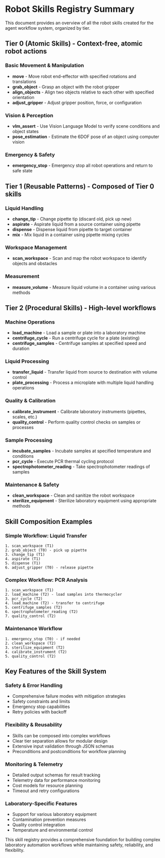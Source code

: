 # Robot Skills Registry Summary

This document provides an overview of all the robot skills created for the agent workflow system, organized by tier.

## Tier 0 (Atomic Skills) - Context-free, atomic robot actions

### Basic Movement & Manipulation
- **move** - Move robot end-effector with specified rotations and translations
- **grab_object** - Grasp an object with the robot gripper
- **align_objects** - Align two objects relative to each other with specified orientation
- **adjust_gripper** - Adjust gripper position, force, or configuration

### Vision & Perception
- **vlm_assert** - Use Vision Language Model to verify scene conditions and object states
- **pose_estimation** - Estimate the 6DOF pose of an object using computer vision

### Emergency & Safety
- **emergency_stop** - Emergency stop all robot operations and return to safe state

## Tier 1 (Reusable Patterns) - Composed of Tier 0 skills

### Liquid Handling
- **change_tip** - Change pipette tip (discard old, pick up new)
- **aspirate** - Aspirate liquid from a source container using pipette
- **dispense** - Dispense liquid from pipette to target container
- **mix** - Mix liquid in a container using pipette mixing cycles

### Workspace Management
- **scan_workspace** - Scan and map the robot workspace to identify objects and obstacles

### Measurement
- **measure_volume** - Measure liquid volume in a container using various methods

## Tier 2 (Procedural Skills) - High-level workflows

### Machine Operations
- **load_machine** - Load a sample or plate into a laboratory machine
- **centrifuge_cycle** - Run a centrifuge cycle for a plate (existing)
- **centrifuge_samples** - Centrifuge samples at specified speed and duration

### Liquid Processing
- **transfer_liquid** - Transfer liquid from source to destination with volume control
- **plate_processing** - Process a microplate with multiple liquid handling operations

### Quality & Calibration
- **calibrate_instrument** - Calibrate laboratory instruments (pipettes, scales, etc.)
- **quality_control** - Perform quality control checks on samples or processes

### Sample Processing
- **incubate_samples** - Incubate samples at specified temperature and conditions
- **pcr_cycle** - Execute PCR thermal cycling protocol
- **spectrophotometer_reading** - Take spectrophotometer readings of samples

### Maintenance & Safety
- **clean_workspace** - Clean and sanitize the robot workspace
- **sterilize_equipment** - Sterilize laboratory equipment using appropriate methods

## Skill Composition Examples

### Simple Workflow: Liquid Transfer
```
1. scan_workspace (T1)
2. grab_object (T0) - pick up pipette
3. change_tip (T1)
4. aspirate (T1)
5. dispense (T1)
6. adjust_gripper (T0) - release pipette
```

### Complex Workflow: PCR Analysis
```
1. scan_workspace (T1)
2. load_machine (T2) - load samples into thermocycler
3. pcr_cycle (T2)
4. load_machine (T2) - transfer to centrifuge
5. centrifuge_samples (T2)
6. spectrophotometer_reading (T2)
7. quality_control (T2)
```

### Maintenance Workflow
```
1. emergency_stop (T0) - if needed
2. clean_workspace (T2)
3. sterilize_equipment (T2)
4. calibrate_instrument (T2)
5. quality_control (T2)
```

## Key Features of the Skill System

### Safety & Error Handling
- Comprehensive failure modes with mitigation strategies
- Safety constraints and limits
- Emergency stop capabilities
- Retry policies with backoff

### Flexibility & Reusability
- Skills can be composed into complex workflows
- Clear tier separation allows for modular design
- Extensive input validation through JSON schemas
- Preconditions and postconditions for workflow planning

### Monitoring & Telemetry
- Detailed output schemas for result tracking
- Telemetry data for performance monitoring
- Cost models for resource planning
- Timeout and retry configurations

### Laboratory-Specific Features
- Support for various laboratory equipment
- Contamination prevention measures
- Quality control integration
- Temperature and environmental control

This skill registry provides a comprehensive foundation for building complex laboratory automation workflows while maintaining safety, reliability, and flexibility.
